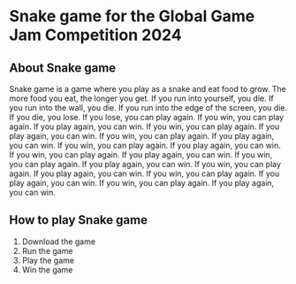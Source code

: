 # Snake game for the Global Game Jam Competition 2024

## About Snake game

Snake game is a game where you play as a snake and eat food to grow. The more food you eat, the longer you get. If you run into yourself, you die. If you run into the wall, you die. If you run into the edge of the screen, you die. If you die, you lose. If you lose, you can play again. If you win, you can play again. If you play again, you can win. If you win, you can play again. If you play again, you can win. If you win, you can play again. If you play again, you can win. If you win, you can play again. If you play again, you can win. If you win, you can play again. If you play again, you can win. If you win, you can play again. If you play again, you can win. If you win, you can play again. If you play again, you can win. If you win, you can play again. If you play again, you can win. If you win, you can play again. If you play again, you can win.

## How to play Snake game

1. Download the game
2. Run the game
3. Play the game
4. Win the game

